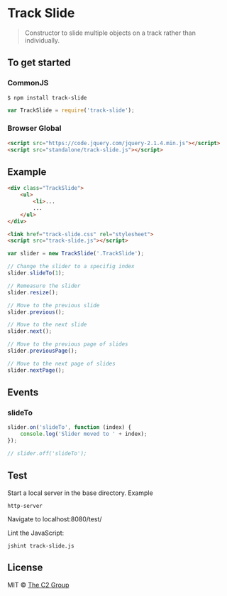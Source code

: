 Track Slide
===========

> Constructor to slide multiple objects on a track rather than individually.


To get started
--------------

### CommonJS

```
$ npm install track-slide
```

```js
var TrackSlide = require('track-slide');
```

### Browser Global

```html
<script src="https://code.jquery.com/jquery-2.1.4.min.js"></script>
<script src="standalone/track-slide.js"></script>
```


Example
-------

```html
<div class="TrackSlide">
    <ul>
        <li>...
        ...
    </ul>
</div>

<link href="track-slide.css" rel="stylesheet">
<script src="track-slide.js"></script>
```

```js
var slider = new TrackSlide('.TrackSlide');

// Change the slider to a specifig index
slider.slideTo(1);

// Remeasure the slider
slider.resize();

// Move to the previous slide
slider.previous();

// Move to the next slide
slider.next();

// Move to the previous page of slides
slider.previousPage();

// Move to the next page of slides
slider.nextPage();
```

Events
------

### slideTo

```js
slider.on('slideTo', function (index) {
    console.log('Slider moved to ' + index);
});

// slider.off('slideTo');
```


Test
----
Start a local server in the base directory.
Example
```
http-server
```
Navigate to localhost:8080/test/

Lint the JavaScript:
```
jshint track-slide.js
```


License
-------

MIT © [The C2 Group](https://c2experience.com)
